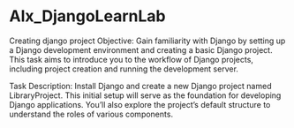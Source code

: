 # Alx_DjangoLearnLab
Creating django project
Objective: 
Gain familiarity with Django by setting up a Django development environment and creating a basic Django project. This task aims to introduce you to the workflow of Django projects, including project creation and running the development server.

Task Description:
Install Django and create a new Django project named LibraryProject. This initial setup will serve as the foundation for developing Django applications. You’ll also explore the project’s default structure to understand the roles of various components.